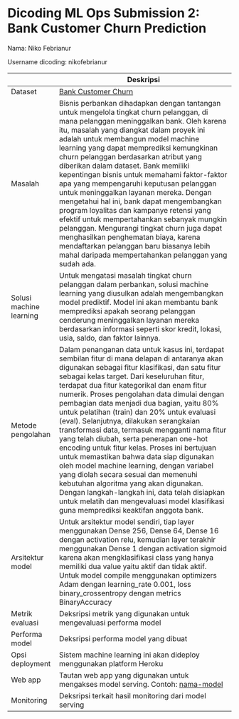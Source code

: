# Dicoding ML Ops Submission 2: Bank Customer Churn Prediction
Nama: Niko Febrianur

Username dicoding: nikofebrianur

| | Deskripsi |
| ----------- | ----------- |
| Dataset | [Bank Customer Churn](https://www.kaggle.com/datasets/radheshyamkollipara/bank-customer-churn) |
| Masalah | Bisnis perbankan dihadapkan dengan tantangan untuk mengelola tingkat churn pelanggan, di mana pelanggan meninggalkan bank. Oleh karena itu, masalah yang diangkat dalam proyek ini adalah untuk membangun model machine learning yang dapat memprediksi kemungkinan churn pelanggan berdasarkan atribut yang diberikan dalam dataset. Bank memiliki kepentingan bisnis untuk memahami faktor-faktor apa yang mempengaruhi keputusan pelanggan untuk meninggalkan layanan mereka. Dengan mengetahui hal ini, bank dapat mengembangkan program loyalitas dan kampanye retensi yang efektif untuk mempertahankan sebanyak mungkin pelanggan. Mengurangi tingkat churn juga dapat menghasilkan penghematan biaya, karena mendaftarkan pelanggan baru biasanya lebih mahal daripada mempertahankan pelanggan yang sudah ada. |
| Solusi machine learning | Untuk mengatasi masalah tingkat churn pelanggan dalam perbankan, solusi machine learning yang diusulkan adalah mengembangkan model prediktif. Model ini akan membantu bank memprediksi apakah seorang pelanggan cenderung meninggalkan layanan mereka berdasarkan informasi seperti skor kredit, lokasi, usia, saldo, dan faktor lainnya. |
| Metode pengolahan | Dalam penanganan data untuk kasus ini, terdapat sembilan fitur di mana delapan di antaranya akan digunakan sebagai fitur klasifikasi, dan satu fitur sebagai kelas target. Dari keseluruhan fitur, terdapat dua fitur kategorikal dan enam fitur numerik. Proses pengolahan data dimulai dengan pembagian data menjadi dua bagian, yaitu 80% untuk pelatihan (train) dan 20% untuk evaluasi (eval). Selanjutnya, dilakukan serangkaian transformasi data, termasuk mengganti nama fitur yang telah diubah, serta penerapan one-hot encoding untuk fitur kelas. Proses ini bertujuan untuk memastikan bahwa data siap digunakan oleh model machine learning, dengan variabel yang diolah secara sesuai dan memenuhi kebutuhan algoritma yang akan digunakan. Dengan langkah-langkah ini, data telah disiapkan untuk melatih dan mengevaluasi model klasifikasi guna memprediksi keaktifan anggota bank. |
| Arsitektur model | Untuk arsitektur model sendiri, tiap layer menggunakan Dense 256, Dense 64, Dense 16 dengan activation relu, kemudian layer terakhir menggunakan Dense 1 dengan activation sigmoid karena akan mengklasifikasi class yang hanya memiliki dua value yaitu aktif dan tidak aktif. Untuk model compile menggunakan optimizers Adam dengan learning_rate 0.001, loss binary_crossentropy dengan metrics BinaryAccuracy |
| Metrik evaluasi | Deksripsi metrik yang digunakan untuk mengevaluasi performa model |
| Performa model | Deksripsi performa model yang dibuat |
| Opsi deployment | Sistem machine learning ini akan dideploy menggunakan platform Heroku |
| Web app | Tautan web app yang digunakan untuk mengakses model serving. Contoh: [nama-model](https://model-resiko-kredit.herokuapp.com/v1/models/model-resiko-kredit/metadata)|
| Monitoring | Deksripsi terkait hasil monitoring dari model serving |
